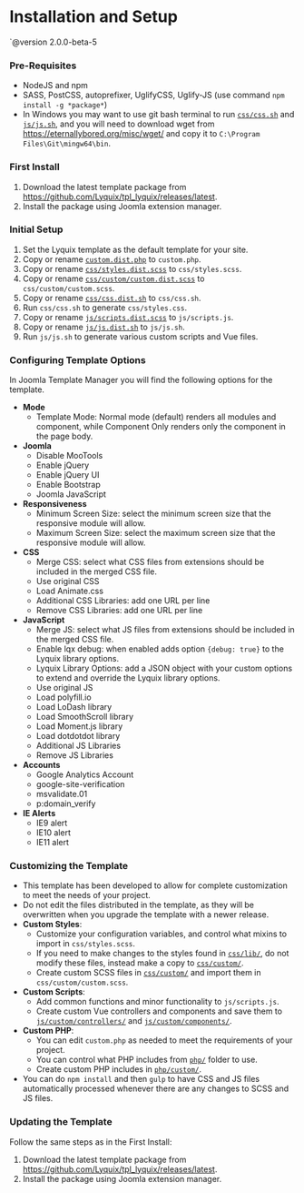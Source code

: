 # Installation and Setup

`@version     2.0.0-beta-5

### Pre-Requisites

  * NodeJS and npm
  * SASS, PostCSS, autoprefixer, UglifyCSS, Uglify-JS (use command `npm install -g *package*`)
  * In Windows you may want to use git bash terminal to run [`css/css.sh`](../css/css.sh) and [`js/js.sh`](../js/js.sh), and you will need to download wget from https://eternallybored.org/misc/wget/ and copy it to `C:\Program Files\Git\mingw64\bin`.

### First Install

  1. Download the latest template package from https://github.com/Lyquix/tpl_lyquix/releases/latest.
  2. Install the package using Joomla extension manager.

### Initial Setup

  1. Set the Lyquix template as the default template for your site.
  2. Copy or rename [`custom.dist.php`](../custom.dist.php) to `custom.php`.
  3. Copy or rename [`css/styles.dist.scss`](../css/styles.dist.scss) to `css/styles.scss`.
  4. Copy or rename [`css/custom/custom.dist.scss`](../css/custom/custom.dist.scss) to `css/custom/custom.scss`.
  5. Copy or rename [`css/css.dist.sh`](../css/css.dist.sh) to `css/css.sh`.
  6. Run `css/css.sh` to generate `css/styles.css`.
  6. Copy or rename [`js/scripts.dist.scss`](../js/scripts.dist.scss) to `js/scripts.js`.
  7. Copy or rename [`js/js.dist.sh`](../js/js.dist.sh) to `js/js.sh`.
  8. Run `js/js.sh` to generate various custom scripts and Vue files.

### Configuring Template Options

In Joomla Template Manager you will find the following options for the template.

  * **Mode**
    * Template Mode: Normal mode (default) renders all modules and component, while Component Only renders only the component in the page body.
  * **Joomla**
    * Disable MooTools
    * Enable jQuery
    * Enable jQuery UI
    * Enable Bootstrap
    * Joomla JavaScript
  * **Responsiveness**
    * Minimum Screen Size: select the minimum screen size that the responsive module will allow.
    * Maximum Screen Size: select the maximum screen size that the responsive module will allow.
  * **CSS**
    * Merge CSS: select what CSS files from extensions should be included in the merged CSS file.
    * Use original CSS
    * Load Animate.css
    * Additional CSS Libraries: add one URL per line
    * Remove CSS Libraries: add one URL per line
  * **JavaScript**
    * Merge JS: select what JS files from extensions should be included in the merged CSS file.
    * Enable lqx debug: when enabled adds option `{debug: true}` to the Lyquix library options.
    * Lyquix Library Options: add a JSON object with your custom options to extend and override the Lyquix library options.
    * Use original JS
    * Load polyfill.io
    * Load LoDash library
    * Load SmoothScroll library
    * Load Moment.js library
    * Load dotdotdot library
    * Additional JS Libraries
    * Remove JS Libraries
  * **Accounts**
    * Google Analytics Account
    * google-site-verification
    * msvalidate.01
    * p:domain_verify
  * **IE Alerts**
    * IE9 alert
    * IE10 alert
    * IE11 alert

### Customizing the Template

  * This template has been developed to allow for complete customization to meet the needs of your project.
  * Do not edit the files distributed in the template, as they will be overwritten when you upgrade the template with a newer release.
  * **Custom Styles**:
    * Customize your configuration variables, and control what mixins to import in `css/styles.scss`.
    * If you need to make changes to the styles found in [`css/lib/`](../css/lib/), do not modify these files, instead make a copy to [`css/custom/`](../css/custom/).
    * Create custom SCSS files in [`css/custom/`](../css/custom/) and import them in `css/custom/custom.scss`.
  * **Custom Scripts**:
    * Add common functions and minor functionality to `js/scripts.js`.
    * Create custom Vue controllers and components and save them to [`js/custom/controllers/`](../js/custom/controllers/) and [`js/custom/components/`](../js/custom/components/).
  * **Custom PHP**:
    * You can edit `custom.php` as needed to meet the requirements of your project.
    * You can control what PHP includes from [`php/`](../php/) folder to use.
    * Create custom PHP includes in [`php/custom/`](../php/custom/).
  * You can do `npm install` and then `gulp` to have CSS and JS files automatically processed whenever there are any changes to SCSS and JS files.


### Updating the Template

Follow the same steps as in the First Install:

  1. Download the latest template package from https://github.com/Lyquix/tpl_lyquix/releases/latest.
  2. Install the package using Joomla extension manager.
